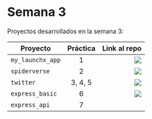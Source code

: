 # Semana 3 

Proyectos desarrollados en la semana 3:

| Proyecto | Práctica | Link al repo |
| ------------- |:-------------:| -----:|
|`my_launchx_app`|1|<a href="https://github.com/RAlexGC/my_launchx_app" target="_blank"><img src="https://img.shields.io/badge/%F0%9F%94%97link-my_launchx_app-blue?"></a>|
|`spiderverse`|2|<a href="https://github.com/RAlexGC/spiderverse" target="_blank"><img src="https://img.shields.io/badge/%F0%9F%94%97link-spiderverse-blue?"></a>|
|`twitter`|3, 4, 5|<a href="https://github.com/RAlexGC/twitter" target="_blank"><img src="https://img.shields.io/badge/%F0%9F%94%97link-twitter-blue?"></a>|
|`express_basic`|6|<a href="https://github.com/RAlexGC/express_basic" target="_blank"><img src="https://img.shields.io/badge/%F0%9F%94%97link-express_basic-blue?"></a>|
|`express_api`|7||
